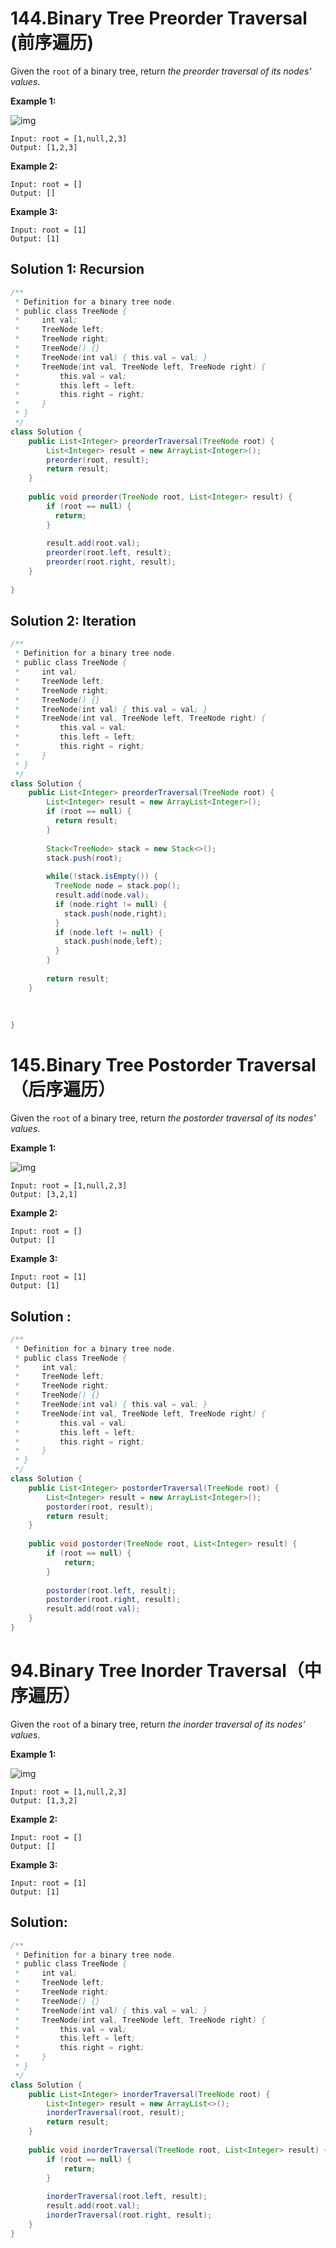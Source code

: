 # 144.Binary Tree Preorder Traversal (前序遍历)

Given the `root` of a binary tree, return *the preorder traversal of its nodes' values*.

 

**Example 1:**

![img](https://assets.leetcode.com/uploads/2020/09/15/inorder_1.jpg)

```
Input: root = [1,null,2,3]
Output: [1,2,3]
```

**Example 2:**

```
Input: root = []
Output: []
```

**Example 3:**

```
Input: root = [1]
Output: [1]
```





## Solution 1:  Recursion

```java
/**
 * Definition for a binary tree node.
 * public class TreeNode {
 *     int val;
 *     TreeNode left;
 *     TreeNode right;
 *     TreeNode() {}
 *     TreeNode(int val) { this.val = val; }
 *     TreeNode(int val, TreeNode left, TreeNode right) {
 *         this.val = val;
 *         this.left = left;
 *         this.right = right;
 *     }
 * }
 */
class Solution {
    public List<Integer> preorderTraversal(TreeNode root) {
        List<Integer> result = new ArrayList<Integer>();
      	preorder(root, result);
      	return result;
    }
  
  	public void preorder(TreeNode root, List<Integer> result) {
      	if (root == null) {
          return;
        }
      	
      	result.add(root.val);
      	preorder(root.left, result);
      	preorder(root.right, result);
    }
    
}
```





## Solution 2: Iteration

```java
/**
 * Definition for a binary tree node.
 * public class TreeNode {
 *     int val;
 *     TreeNode left;
 *     TreeNode right;
 *     TreeNode() {}
 *     TreeNode(int val) { this.val = val; }
 *     TreeNode(int val, TreeNode left, TreeNode right) {
 *         this.val = val;
 *         this.left = left;
 *         this.right = right;
 *     }
 * }
 */
class Solution {
    public List<Integer> preorderTraversal(TreeNode root) {
        List<Integer> result = new ArrayList<Integer>();
      	if (root == null) {
          return result;
        }
      	
      	Stack<TreeNode> stack = new Stack<>();
      	stack.push(root);
      
      	while(!stack.isEmpty()) {
          TreeNode node = stack.pop();
          result.add(node.val);
          if (node.right != null) {
            stack.push(node,right);
          }
          if (node.left != null) {
            stack.push(node,left);
          }
        }
      
      	return result;
    }
  
 
    
}
```







# 145.Binary Tree Postorder Traversal（后序遍历）

Given the `root` of a binary tree, return *the postorder traversal of its nodes' values*.

 

**Example 1:**

![img](https://assets.leetcode.com/uploads/2020/08/28/pre1.jpg)

```
Input: root = [1,null,2,3]
Output: [3,2,1]
```

**Example 2:**

```
Input: root = []
Output: []
```

**Example 3:**

```
Input: root = [1]
Output: [1]
```





## Solution :

```java
/**
 * Definition for a binary tree node.
 * public class TreeNode {
 *     int val;
 *     TreeNode left;
 *     TreeNode right;
 *     TreeNode() {}
 *     TreeNode(int val) { this.val = val; }
 *     TreeNode(int val, TreeNode left, TreeNode right) {
 *         this.val = val;
 *         this.left = left;
 *         this.right = right;
 *     }
 * }
 */
class Solution {
    public List<Integer> postorderTraversal(TreeNode root) {
        List<Integer> result = new ArrayList<Integer>();
        postorder(root, result);
        return result;
    }
    
    public void postorder(TreeNode root, List<Integer> result) {
        if (root == null) {
            return;
        }
        
        postorder(root.left, result);
        postorder(root.right, result);
        result.add(root.val);
    }
}
```





# 94.Binary Tree Inorder Traversal（中序遍历）



Given the `root` of a binary tree, return *the inorder traversal of its nodes' values*.

 

**Example 1:**

![img](https://assets.leetcode.com/uploads/2020/09/15/inorder_1.jpg)

```
Input: root = [1,null,2,3]
Output: [1,3,2]
```

**Example 2:**

```
Input: root = []
Output: []
```

**Example 3:**

```
Input: root = [1]
Output: [1]
```





## Solution: 

```java
/**
 * Definition for a binary tree node.
 * public class TreeNode {
 *     int val;
 *     TreeNode left;
 *     TreeNode right;
 *     TreeNode() {}
 *     TreeNode(int val) { this.val = val; }
 *     TreeNode(int val, TreeNode left, TreeNode right) {
 *         this.val = val;
 *         this.left = left;
 *         this.right = right;
 *     }
 * }
 */
class Solution {
    public List<Integer> inorderTraversal(TreeNode root) {
        List<Integer> result = new ArrayList<>();
        inorderTraversal(root, result);
        return result;
    }
    
    public void inorderTraversal(TreeNode root, List<Integer> result) {
        if (root == null) {
            return;
        }
        
        inorderTraversal(root.left, result);
        result.add(root.val);
        inorderTraversal(root.right, result);
    }
}
```

